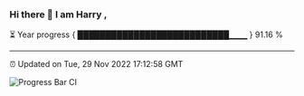 ### Hi there 👋 I am Harry , 

⏳ Year progress { ███████████████████████████▁▁▁ } 91.16 %

---

⏰ Updated on Tue, 29 Nov 2022 17:12:58 GMT

![Progress Bar CI](https://github.com/duykhang68/duykhang68/workflows/Progress%20Bar%20CI/badge.svg)
